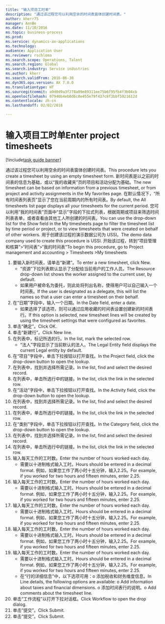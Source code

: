 ```yaml
--- 
title: "输入项目工时单"
description: "通过该过程您可以利用空余的时间表窗体创建时间表。"
author: kherr75
manager: AnnBe
ms.date: 11/10/2016
ms.topic: business-process
ms.prod: 
ms.service: dynamics-ax-applications
ms.technology: 
audience: Application User
ms.reviewer: rschloma
ms.search.scope: Operations, Talent
ms.search.region: Global
ms.search.industry: Service industries
ms.author: kherr
ms.search.validFrom: 2016-06-30
ms.dyn365.ops.version: AX 7.0.0
ms.translationtype: HT
ms.sourcegitcommit: a9d0d9a3f278a09e89311ee75b6f95fb4f3b04cb
ms.openlocfilehash: 07940b4eb0d6c0e455e79f437c8f3bbf5921612d
ms.contentlocale: zh-cn
ms.lasthandoff: 02/02/2018

---
```

# <a name="enter-project-timesheets"></a><span data-ttu-id="36025-103">输入项目工时单</span><span class="sxs-lookup"><span data-stu-id="36025-103">Enter project timesheets</span></span>

[!include[task guide banner](../../includes/task-guide-banner.md)]

<span data-ttu-id="36025-104">通过该过程您可以利用空余的时间表窗体创建时间表。</span><span class="sxs-lookup"><span data-stu-id="36025-104">This procedure lets you create a timesheet by using an empty timesheet form.</span></span> <span data-ttu-id="36025-105">新时间表是以之前的时间表的信息为基础，或以“我的收藏夹”页的项目和活动分配为基础。</span><span class="sxs-lookup"><span data-stu-id="36025-105">The new timesheet can be based on information from a previous timesheet, or from project and activity assignments in the My favorites page.</span></span> <span data-ttu-id="36025-106">在默认情况下，“所有时间表列表页”显示了您在当前周期内的所有时间表。</span><span class="sxs-lookup"><span data-stu-id="36025-106">By default, the All timesheets list page displays all your timesheets for the current period.</span></span> <span data-ttu-id="36025-107">您可以利用“我的时间表”页面中“显示”字段的下拉式列表，根据周期或项目来筛选时间列表表单，或者查看由其他工人所创建的时间表。</span><span class="sxs-lookup"><span data-stu-id="36025-107">You can use the drop-down list for the Show field in the My timesheets page to filter the timesheet list by time period or project, or to view timesheets that were created on behalf of other workers.</span></span> <span data-ttu-id="36025-108">用于创建该过程的演示数据公司为 USSI。</span><span class="sxs-lookup"><span data-stu-id="36025-108">The demo data company used to create this procedure is USSI.</span></span> <span data-ttu-id="36025-109">开始该过程，转到“项目管理和核算”>“时间表”>“我的时间表”</span><span class="sxs-lookup"><span data-stu-id="36025-109">To begin this procedure, go to Project management and accounting > Timesheets >My timesheets</span></span>

1. <span data-ttu-id="36025-110">要输入新时间表，请单击“新建”。</span><span class="sxs-lookup"><span data-stu-id="36025-110">To enter a new timesheet, click New.</span></span>
    * <span data-ttu-id="36025-111">“资源”下拉列表默认显示了分配给当前用户的工作人员。</span><span class="sxs-lookup"><span data-stu-id="36025-111">The Resource drop-down list shows the worker assigned to the current user, by default.</span></span>  
    * <span data-ttu-id="36025-112">如果用户被命名为委托，则此处将列出名称，使得用户可以自己输入一个时间表。</span><span class="sxs-lookup"><span data-stu-id="36025-112">If the user is designated as a delegate, this will list the names so that a user can enter a timesheet on their behalf.</span></span>  
2. <span data-ttu-id="36025-113">在“日期”字段中，输入一个日期。</span><span class="sxs-lookup"><span data-stu-id="36025-113">In the Date field, enter a date.</span></span>
    * <span data-ttu-id="36025-114">如果选择了该选项，则可以通过应用收藏的时间表设置创建新的时间表行。</span><span class="sxs-lookup"><span data-stu-id="36025-114">If this option is selected, new timesheet lines will be created by using the timesheet settings that were configured as favorites.</span></span>  
3. <span data-ttu-id="36025-115">单击“确定”。</span><span class="sxs-lookup"><span data-stu-id="36025-115">Click OK.</span></span>
4. <span data-ttu-id="36025-116">单击“新建行”。</span><span class="sxs-lookup"><span data-stu-id="36025-116">Click New line.</span></span>
5. <span data-ttu-id="36025-117">在列表中，标记所选的行。</span><span class="sxs-lookup"><span data-stu-id="36025-117">In the list, mark the selected row.</span></span>
    * <span data-ttu-id="36025-118">“法人”字段显示了当前默认的法人。</span><span class="sxs-lookup"><span data-stu-id="36025-118">The Legal Entity field displays the current Legal entity by default.</span></span>   
6. <span data-ttu-id="36025-119">在“项目”字段中，单击下拉按钮以打开查找。</span><span class="sxs-lookup"><span data-stu-id="36025-119">In the Project field, click the drop-down button to open the lookup.</span></span>
7. <span data-ttu-id="36025-120">在列表中，找到并选择所需记录。</span><span class="sxs-lookup"><span data-stu-id="36025-120">In the list, find and select the desired record.</span></span>
8. <span data-ttu-id="36025-121">在列表中，单击所选行中的链接。</span><span class="sxs-lookup"><span data-stu-id="36025-121">In the list, click the link in the selected row.</span></span>
9. <span data-ttu-id="36025-122">在“活动”字段中，单击下拉按钮以打开查找。</span><span class="sxs-lookup"><span data-stu-id="36025-122">In the Activity field, click the drop-down button to open the lookup.</span></span>
10. <span data-ttu-id="36025-123">在列表中，找到并选择所需记录。</span><span class="sxs-lookup"><span data-stu-id="36025-123">In the list, find and select the desired record.</span></span>
11. <span data-ttu-id="36025-124">在列表中，单击所选行中的链接。</span><span class="sxs-lookup"><span data-stu-id="36025-124">In the list, click the link in the selected row.</span></span>
12. <span data-ttu-id="36025-125">在“类别”字段中，单击下拉按钮以打开查找。</span><span class="sxs-lookup"><span data-stu-id="36025-125">In the Category field, click the drop-down button to open the lookup.</span></span>
13. <span data-ttu-id="36025-126">在列表中，找到并选择所需记录。</span><span class="sxs-lookup"><span data-stu-id="36025-126">In the list, find and select the desired record.</span></span>
14. <span data-ttu-id="36025-127">在列表中，单击所选行中的链接。</span><span class="sxs-lookup"><span data-stu-id="36025-127">In the list, click the link in the selected row.</span></span>
15. <span data-ttu-id="36025-128">输入每天工作的工时数。</span><span class="sxs-lookup"><span data-stu-id="36025-128">Enter the number of hours worked each day.</span></span>
    * <span data-ttu-id="36025-129">需要以十进制格式输入工时。</span><span class="sxs-lookup"><span data-stu-id="36025-129">Hours should be entered in a decimal format.</span></span>  <span data-ttu-id="36025-130">例如，如果您工作了两小时十五分钟，输入2.25。</span><span class="sxs-lookup"><span data-stu-id="36025-130">For example, if you worked for two hours and fifteen minutes, enter 2.25.</span></span>   
16. <span data-ttu-id="36025-131">输入每天工作的工时数。</span><span class="sxs-lookup"><span data-stu-id="36025-131">Enter the number of hours worked each day.</span></span>
    * <span data-ttu-id="36025-132">需要以十进制格式输入工时。</span><span class="sxs-lookup"><span data-stu-id="36025-132">Hours should be entered in a decimal format.</span></span>  <span data-ttu-id="36025-133">例如，如果您工作了两小时十五分钟，输入2.25。</span><span class="sxs-lookup"><span data-stu-id="36025-133">For example, if you worked for two hours and fifteen minutes, enter 2.25.</span></span>   
17. <span data-ttu-id="36025-134">输入每天工作的工时数。</span><span class="sxs-lookup"><span data-stu-id="36025-134">Enter the number of hours worked each day.</span></span>
    * <span data-ttu-id="36025-135">需要以十进制格式输入工时。</span><span class="sxs-lookup"><span data-stu-id="36025-135">Hours should be entered in a decimal format.</span></span>  <span data-ttu-id="36025-136">例如，如果您工作了两小时十五分钟，输入2.25。</span><span class="sxs-lookup"><span data-stu-id="36025-136">For example, if you worked for two hours and fifteen minutes, enter 2.25.</span></span>   
18. <span data-ttu-id="36025-137">输入每天工作的工时数。</span><span class="sxs-lookup"><span data-stu-id="36025-137">Enter the number of hours worked each day.</span></span>
    * <span data-ttu-id="36025-138">需要以十进制格式输入工时。</span><span class="sxs-lookup"><span data-stu-id="36025-138">Hours should be entered in a decimal format.</span></span>  <span data-ttu-id="36025-139">例如，如果您工作了两小时十五分钟，输入2.25。</span><span class="sxs-lookup"><span data-stu-id="36025-139">For example, if you worked for two hours and fifteen minutes, enter 2.25.</span></span>   
19. <span data-ttu-id="36025-140">输入每天工作的工时数。</span><span class="sxs-lookup"><span data-stu-id="36025-140">Enter the number of hours worked each day.</span></span>
    * <span data-ttu-id="36025-141">需要以十进制格式输入工时。</span><span class="sxs-lookup"><span data-stu-id="36025-141">Hours should be entered in a decimal format.</span></span>  <span data-ttu-id="36025-142">例如，如果您工作了两小时十五分钟，输入2.25。</span><span class="sxs-lookup"><span data-stu-id="36025-142">For example, if you worked for two hours and fifteen minutes, enter 2.25.</span></span>   
    * <span data-ttu-id="36025-143">在“行的详细信息”中，以下选项可用：o  添加税收和财务维度信息。</span><span class="sxs-lookup"><span data-stu-id="36025-143">In Line details, the following options are available:  o  Add information about taxes and financial dimensions.</span></span>  <span data-ttu-id="36025-144">o    添加时间表行的说明。</span><span class="sxs-lookup"><span data-stu-id="36025-144">o    Add comments about the timesheet line.</span></span>  
20. <span data-ttu-id="36025-145">单击“工作流程”以打开下拉对话框。</span><span class="sxs-lookup"><span data-stu-id="36025-145">Click Workflow to open the drop dialog.</span></span>
21. <span data-ttu-id="36025-146">单击“提交”。</span><span class="sxs-lookup"><span data-stu-id="36025-146">Click Submit.</span></span>
22. <span data-ttu-id="36025-147">单击“提交”。</span><span class="sxs-lookup"><span data-stu-id="36025-147">Click Submit.</span></span>


